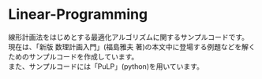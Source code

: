 # Linear-Programming

線形計画法をはじめとする最適化アルゴリズムに関するサンプルコードです。  
現在は、「新版 数理計画入門」(福島雅夫 著)の本文中に登場する例題などを解くためのサンプルコードを作成しています。  
また、サンプルコードには「PuLP」(python)を用いています。  
